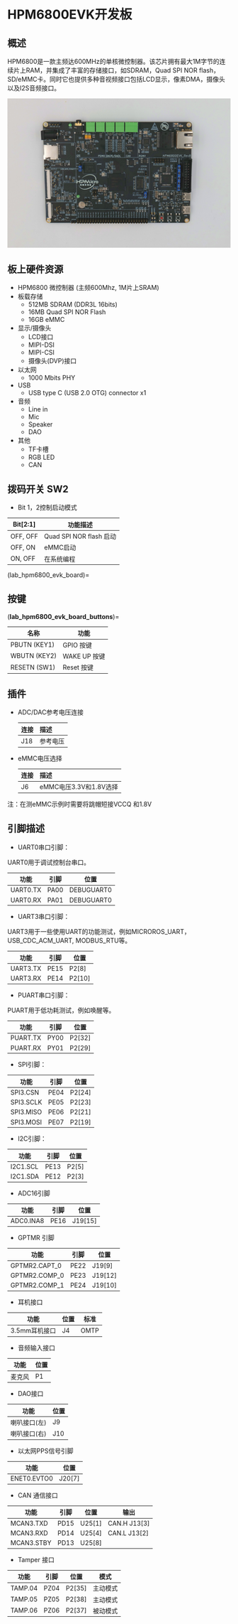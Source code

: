 # HPM6800EVK开发板

## 概述

HPM6800是一款主频达600MHz的单核微控制器。该芯片拥有最大1M字节的连续片上RAM，并集成了丰富的存储接口，如SDRAM，Quad SPI NOR flash， SD/eMMC卡。同时它也提供多种音视频接口包括LCD显示，像素DMA，摄像头以及I2S音频接口。

 ![hpm6800evk](doc/hpm6800evk.png "hpm6800evk")

## 板上硬件资源

- HPM6800 微控制器 (主频600Mhz, 1M片上SRAM)
- 板载存储
  - 512MB SDRAM (DDR3L 16bits)
  - 16MB Quad SPI NOR Flash
  - 16GB eMMC
- 显示/摄像头
  - LCD接口
  - MIPI-DSI
  - MIPI-CSI
  - 摄像头(DVP)接口
- 以太网
  - 1000 Mbits PHY
- USB
  - USB type C (USB 2.0 OTG) connector x1
- 音频
  - Line in
  - Mic
  - Speaker
  - DAO
- 其他
  - TF卡槽
  - RGB LED
  - CAN

## 拨码开关 SW2

- Bit 1，2控制启动模式

| Bit[2:1] | 功能描述                |
| -------- | ----------------------- |
| OFF, OFF | Quad SPI NOR flash 启动 |
| OFF, ON  | eMMC启动                |
| ON, OFF  | 在系统编程              |

(lab_hpm6800_evk_board)=

## 按键

(**lab_hpm6800_evk_board_buttons**)=

| 名称         | 功能                                  |
| ------------ | ------------------------------------- |
| PBUTN (KEY1) | GPIO 按键                             |
| WBUTN (KEY2) | WAKE UP 按键                          |
| RESETN (SW1) | Reset 按键                            |

## 插件

- ADC/DAC参考电压连接

  | 连接 | 描述        |
  | ---- | ----------- |
  | J18 | 参考电压 |

- eMMC电压选择

  | 连接 | 描述        |
  | ---- | ----------- |
  | J6 | eMMC电压3.3V和1.8V选择 |
注：在测eMMC示例时需要将跳帽短接VCCQ 和1.8V

## 引脚描述

- UART0串口引脚：

 UART0用于调试控制台串口。

| 功能     | 引脚 |   位置     |
| -------- | ---- |  --------- |
| UART0.TX | PA00 | DEBUGUART0 |
| UART0.RX | PA01 | DEBUGUART0 |

- UART3串口引脚：

 UART3用于一些使用UART的功能测试，例如MICROROS_UART，USB_CDC_ACM_UART, MODBUS_RTU等。

| 功能     | 引脚 |   位置     |
| -------- | ---- |  --------- |
| UART3.TX | PE15 | P2[8]  |
| UART3.RX | PE14 | P2[10] |

- PUART串口引脚：

 PUART用于低功耗测试，例如唤醒等。

| 功能     | 引脚 |   位置     |
| -------- | ---- |  --------- |
| PUART.TX | PY00 | P2[32]  |
| PUART.RX | PY01 | P2[29]  |

- SPI引脚：

| 功能      | 引脚 | 位置    |
| --------- | ---- | ------- |
| SPI3.CSN  | PE04 | P2[24]  |
| SPI3.SCLK | PE05 | P2[23]  |
| SPI3.MISO | PE06 | P2[21]  |
| SPI3.MOSI | PE07 | P2[19]  |

- I2C引脚：

| 功能     | 引脚 | 位置   |
| -------- | ---- | ------ |
| I2C1.SCL | PE13 | P2[5] |
| I2C1.SDA | PE12 | P2[3] |

- ADC16引脚

| 功能          | 引脚  | 位置    |
| ------------- | ----- | ------- |
| ADC0.INA8     | PE16  | J19[15]  |

- GPTMR 引脚

| 功能          | 引脚  | 位置    |
| ------------- | ----- | ------- |
| GPTMR2.CAPT_0 | PE22  | J19[9]  |
| GPTMR2.COMP_0 | PE23  | J19[12] |
| GPTMR2.COMP_1 | PE24  | J19[10] |

- 耳机接口

| 功能          | 位置 | 标准 |
| ------------- | ---- | ---- |
| 3.5mm耳机接口 | J4  | OMTP |

- 音频输入接口

| 功能   | 位置 |
| ------ | ---- |
| 麦克风 | P1   |

- DAO接口

| 功能     | 位置 |
| -------- | ---- |
| 喇叭接口(左) | J9  |
| 喇叭接口(右) | J10  |

- 以太网PPS信号引脚

| 功能        | 位置   |
| ----------- | ------ |
| ENET0.EVTO0 | J20[7]   |

- CAN 通信接口

| 功能       | 引脚    | 位置   |  输出        |
| -----------| ------ | -----  | -----------  |
| MCAN3.TXD  | PD15   | U25[1] | CAN.H J13[3] |
| MCAN3.RXD  | PD14   | U25[4] | CAN.L J13[2] |
| MCAN3.STBY | PD13   | U25[8] |              |

- Tamper 接口

| 功能     | 引脚   | 位置   |   模式   |
|----------|--------|--------|---------|
| TAMP.04  | PZ04   | P2[35] | 主动模式 |
| TAMP.05  | PZ05   | P2[38] | 主动模式 |
| TAMP.06  | PZ06   | P2[37] | 被动模式 |
